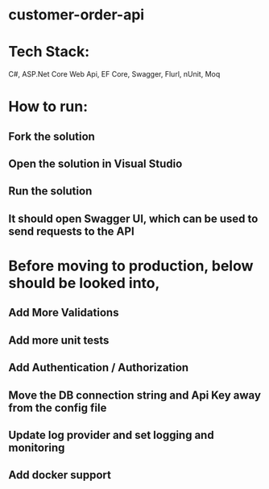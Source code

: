 # customer-order-api

# Tech Stack:
C#, ASP.Net Core Web Api, EF Core, Swagger, Flurl, nUnit, Moq

# How to run:

## Fork the solution

## Open the solution in Visual Studio

## Run the solution

## It should open Swagger UI, which can be used to send requests to the API


# Before moving to production, below should be looked into,

## Add More Validations

## Add more unit tests

## Add Authentication / Authorization

## Move the DB connection string and Api Key away from the config file

## Update log provider and set logging and monitoring

## Add docker support
